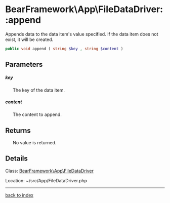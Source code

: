 # BearFramework\App\FileDataDriver::append

Appends data to the data item's value specified. If the data item does not exist, it will be created.

```php
public void append ( string $key , string $content )
```

## Parameters

##### key

&nbsp;&nbsp;&nbsp;&nbsp;&nbsp;&nbsp;The key of the data item.

##### content

&nbsp;&nbsp;&nbsp;&nbsp;&nbsp;&nbsp;The content to append.

## Returns

&nbsp;&nbsp;&nbsp;&nbsp;&nbsp;&nbsp;No value is returned.

## Details

Class: [BearFramework\App\FileDataDriver](bearframework.app.filedatadriver.class.md)

Location: ~/src/App/FileDataDriver.php

---

[back to index](index.md)

